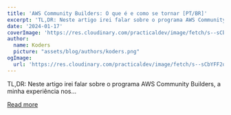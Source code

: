 ```yaml
---
title: 'AWS Community Builders: O que é e como se tornar [PT/BR]'
excerpt: 'TL,DR: Neste artigo irei falar sobre o programa AWS Community Builders, a minha experiência nos...'
date: '2024-01-17'
coverImage: 'https://res.cloudinary.com/practicaldev/image/fetch/s--sCbYFF2o--/c_imagga_scale,f_auto,fl_progressive,h_420,q_auto,w_1000/https://dev-to-uploads.s3.amazonaws.com/uploads/articles/7t45wfshf6uumjbdp0k0.jpg'
author:
  name: Koders
  picture: "assets/blog/authors/koders.png"
ogImage:
  url: 'https://res.cloudinary.com/practicaldev/image/fetch/s--sCbYFF2o--/c_imagga_scale,f_auto,fl_progressive,h_420,q_auto,w_1000/https://dev-to-uploads.s3.amazonaws.com/uploads/articles/7t45wfshf6uumjbdp0k0.jpg'
---
```


TL,DR: Neste artigo irei falar sobre o programa AWS Community Builders, a minha experiência nos...

[Read more](https://dev.to/aws-builders/aws-community-builders-o-que-e-e-como-se-tornar-ptbr-3h4m)
